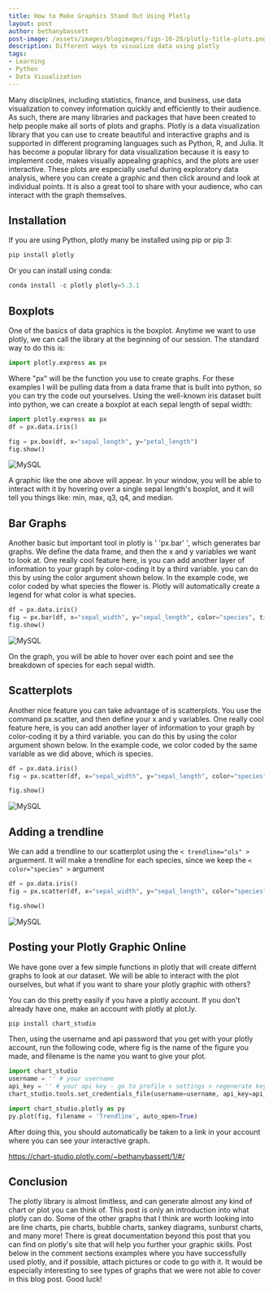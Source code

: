 ```yaml
---
title: How to Make Graphics Stand Out Using Plotly
layout: post
author: bethanybassett
post-image: /assets/images/blogimages/figs-10-28/plotly-title-plots.png
description: Different ways to visualize data using plotly
tags:
- Learning
- Python
- Data Visualization
---
```


Many disciplines, including statistics, finance, and business, use data visualization to convey information quickly and efficiently to their audience. As such, there are many libraries and packages that have been created to help people make all sorts of plots and graphs. Plotly is a data visualization library that you can use to create beautiful and interactive graphs and is supported in different programing languages such as Python, R, and Julia. It has become a popular library for data visualization because it is easy to implement code, makes visually appealing graphics, and the plots are user interactive. These plots are especially useful during exploratory data analysis, where you can create a graphic and then click around and look at individual points. It is also a great tool to share with your audience, who can interact with the graph themselves.

## Installation 

If you are using Python, plotly many be installed using pip or pip 3:

```python
pip install plotly
```

Or you can install using conda:

```python
conda install -c plotly plotly=5.3.1
```

## Boxplots

One of the basics of data graphics is the boxplot. Anytime we want to use plotly, we can call the library at the beginning of our session. The standard way to do this is:


```python
import plotly.express as px
```

Where "px" will be the function you use to create graphs. For these examples I will be pulling data from a data frame that is built into python, so you can try the code out yourselves.  Using the well-known iris dataset built into python, we can create a boxplot at each sepal length of sepal width:

```python
import plotly.express as px
df = px.data.iris()

fig = px.box(df, x="sepal_length", y="petal_length")
fig.show()
```

![MySQL](/assets/images/blogimages/figs-10-28/newplot.png)

A graphic like the one above will appear. In your window, you will be able to interact with it by hovering over a single sepal length's boxplot, and it will tell you things like: min, max, q3, q4, and median.

## Bar Graphs

Another basic but important tool in plotly is ' 'px.bar' ', which generates bar graphs. We define the data frame, and then the x and y variables we want to look at. One really cool feature here, is you can add another layer of information to your graph by color-coding it by a third variable. you can do this by using the color argument shown below. In the example code, we color coded by what species the flower is. Plotly will automatically create a legend for what color is what species.

```python
df = px.data.iris()
fig = px.bar(df, x="sepal_width", y="sepal_length", color="species", title="Bar Graph")
fig.show()
```


![MySQL](/assets/images/blogimages/figs-10-28/Bar.png)

On the graph, you will be able to hover over each point and see the breakdown of species for each sepal width. 

## Scatterplots

Another nice feature you can take advantage of is scatterplots. You use the command px.scatter, and then define your x and y variables. One really cool feature here, is you can add another layer of information to your graph by color-coding it by a third variable. you can do this by using the color argument shown below. In the example code, we color coded by the same variable as we did above, which is species.

```python
df = px.data.iris()
fig = px.scatter(df, x="sepal_width", y="sepal_length", color="species", title="A Plotly Express Figure")

fig.show()
```
![MySQL](/assets/images/blogimages/figs-10-28/Scatter.png)

## Adding a trendline
We can add a trendline to our scatterplot using the `< trendline="ols" >` arguement. It will make a trendline for each species, since we keep the `< color="species" >` argument

```python
df = px.data.iris()
fig = px.scatter(df, x="sepal_width", y="sepal_length", color="species", trendline="ols",title="A Plotly Express Figure")

fig.show()
```
![MySQL](/assets/images/blogimages/figs-10-28/trendline.png)

## Posting your Plotly Graphic Online

We have gone over a few simple functions in plotly that will create differnt graphs to look at our dataset. We will be able to interact with the plot ourselves, but what if you want to share your plotly graphic with others?

You can do this pretty easily if you have a plotly account. If you don't already have one, make an account with plotly at plot.ly. 

```python
pip install chart_studio
```

Then, using the username and api password that you get with your plotly account, run the following code, where fig is the name of the figure you made, and filename is the name you want to give your plot. 


```python
import chart_studio
username = '' # your username
api_key = '' # your api key - go to profile > settings > regenerate key
chart_studio.tools.set_credentials_file(username=username, api_key=api_key)

import chart_studio.plotly as py
py.plot(fig, filename = 'Trendline', auto_open=True)
```

After doing this, you should automatically be taken to a link in your account where you can see your interactive graph. 

https://chart-studio.plotly.com/~bethanybassett/1/#/


## Conclusion

The plotly library is almost limitless, and can generate almost any kind of chart or plot you can think of. This post is only an introduction into what plotly can do. Some of the other graphs that I think are worth looking into are line charts, pie charts, bubble charts, sankey diagrams, sunburst charts, and many more! There is great documentation beyond this post that you can find on plotly's site that will help you further your graphic skills. Post below in the comment sections examples where you have successfully used plotly, and if possible, attach pictures or code to go with it. It would be especially interesting to see types of graphs that we were not able to cover in this blog post. Good luck!
